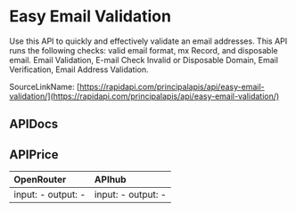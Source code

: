 # Easy Email Validation

Use this API to quickly and effectively validate an email addresses. This API runs the following checks: valid email format, mx Record, and disposable email.  Email Validation, E-mail Check Invalid or Disposable Domain, Email Verification, Email Address Validation.  

SourceLinkName: [https://rapidapi.com/principalapis/api/easy-email-validation/](https://rapidapi.com/principalapis/api/easy-email-validation/)

## APIDocs



## APIPrice

| OpenRouter | APIhub |
|:---|:---|
| input: - output: - | input: - output: - |
